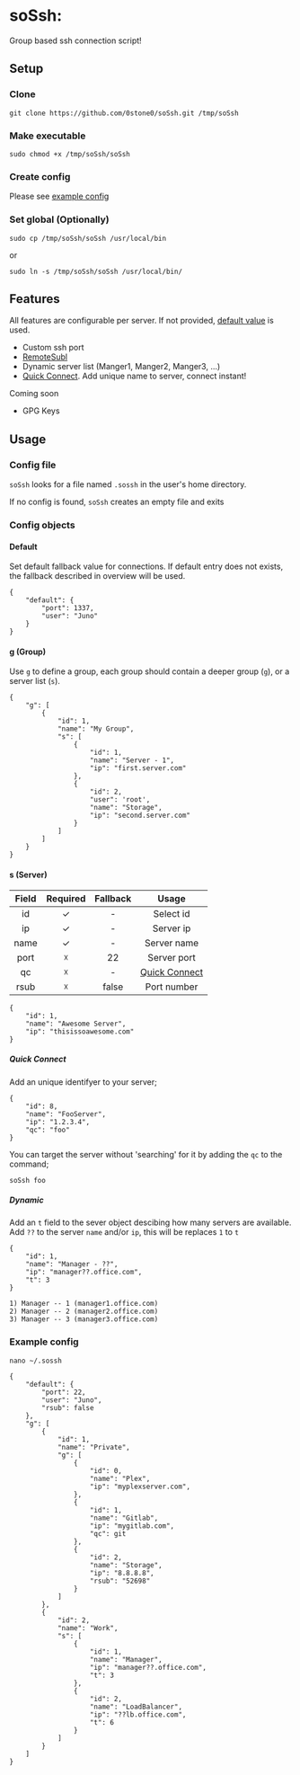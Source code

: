 
# soSsh:
Group based ssh connection script!

## Setup
### Clone
```
git clone https://github.com/0stone0/soSsh.git /tmp/soSsh
```
### Make executable
```
sudo chmod +x /tmp/soSsh/soSsh
```
### Create config
Please see [example config](#example-config)
### Set global (Optionally)
```
sudo cp /tmp/soSsh/soSsh /usr/local/bin
```
or
```
sudo ln -s /tmp/soSsh/soSsh /usr/local/bin/
```
## Features
All features are configurable per server. If not provided, [default value](#default) is used.
 - Custom ssh port
 - [RemoteSubl](https://github.com/randy3k/RemoteSubl)
 - Dynamic server list (Manger1, Manger2, Manger3, ...)
 - [Quick Connect](#quick-connect). Add unique name to server, connect instant!

Coming soon
 - GPG Keys

## Usage
### Config file
`soSsh` looks for a file named `.sossh` in the user's home directory.

If no config is found, `soSsh` creates an empty file and exits

### Config objects
#### Default
Set default fallback value for connections. If default entry does not exists, the fallback described in overview will be used.
```
{
    "default": {
        "port": 1337,
        "user": "Juno"
    }
}
```

#### g (Group)
Use `g` to define a group, each group should contain a deeper group (`g`), or a server list (`s`).
```
{
    "g": [
        {
            "id": 1,
            "name": "My Group",
            "s": [
                {
                    "id": 1,
                    "name": "Server - 1",
                    "ip": "first.server.com"
                },
                {
                    "id": 2,
                    "user": 'root',
                    "name": "Storage",
                    "ip": "second.server.com"
                }
            ]
        ]
    }
}
```
#### s (Server)
| Field | Required | Fallback | Usage |
|:-----:|:--------:|:-------:|:-----------:|
|   id  |     ✓    |    -    |  Select id  |
|   ip  |     ✓    |    -    |  Server ip  |
|  name |     ✓    |    -    | Server name |
|  port |     ☓    |   22    | Server port |
|   qc  |     ☓    |    -    | [Quick Connect](#quick-connect) |
|  rsub |     ☓    |  false  | Port number |

```
{
    "id": 1,
    "name": "Awesome Server",
    "ip": "thisissoawesome.com"
}
```
##### Quick Connect
Add an unique identifyer to your server;
```
{
    "id": 8,
    "name": "FooServer",
    "ip": "1.2.3.4",
    "qc": "foo"
}
```

You can target the server without 'searching' for it by adding the `qc` to the command;
```
soSsh foo
```
##### Dynamic
Add an `t` field to the sever object descibing how many servers are available.
Add `??` to the server `name` and/or `ip`, this will be replaces `1` to `t`
```
{
    "id": 1,
    "name": "Manager - ??",
    "ip": "manager??.office.com",
    "t": 3
}
```
```
1) Manager -- 1 (manager1.office.com)
2) Manager -- 2 (manager2.office.com)
3) Manager -- 3 (manager3.office.com)
```

### Example config
`nano ~/.sossh`
```
{
    "default": {
        "port": 22,
        "user": "Juno",
        "rsub": false
    },
    "g": [
        {
            "id": 1,
            "name": "Private",
            "g": [
                {
                    "id": 0,
                    "name": "Plex",
                    "ip": "myplexserver.com",
                },
                {
                    "id": 1,
                    "name": "Gitlab",
                    "ip": "mygitlab.com",
                    "qc": git
                },
                {
                    "id": 2,
                    "name": "Storage",
                    "ip": "8.8.8.8",
                    "rsub": "52698"
                }
            ]
        },
        {
            "id": 2,
            "name": "Work",
            "s": [
                {
                    "id": 1,
                    "name": "Manager",
                    "ip": "manager??.office.com",
                    "t": 3
                },
                {
                    "id": 2,
                    "name": "LoadBalancer",
                    "ip": "??lb.office.com",
                    "t": 6
                }
            ]
        }
    ]
}
```
